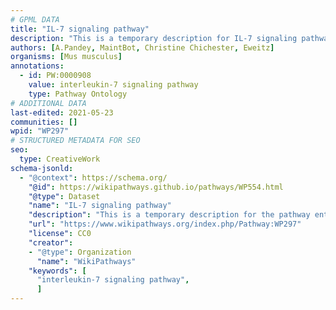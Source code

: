 ```yaml
---
# GPML DATA
title: "IL-7 signaling pathway"
description: "This is a temporary description for IL-7 signaling pathway"
authors: [A.Pandey, MaintBot, Christine Chichester, Eweitz]
organisms: [Mus musculus]
annotations:
  - id: PW:0000908
    value: interleukin-7 signaling pathway
    type: Pathway Ontology
# ADDITIONAL DATA
last-edited: 2021-05-23
communities: []
wpid: "WP297"
# STRUCTURED METADATA FOR SEO
seo:
  type: CreativeWork
schema-jsonld:
  - "@context": https://schema.org/
    "@id": https://wikipathways.github.io/pathways/WP554.html
    "@type": Dataset
    "name": "IL-7 signaling pathway"
    "description": "This is a temporary description for the pathway entitled: IL-7 signaling pathway"
    "url": "https://www.wikipathways.org/index.php/Pathway:WP297"
    "license": CC0
    "creator":
    - "@type": Organization
      "name": "WikiPathways"
    "keywords": [
      "interleukin-7 signaling pathway",
      ]
---
```


